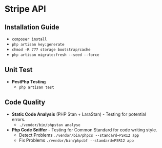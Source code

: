 # Stripe API

## Installation Guide
- `composer install`
- `php artisan key:generate`
- `chmod -R 777 storage bootstrap/cache`
- `php artisan migrate:fresh --seed --force`

## Unit Test
- **PestPhp Testing**
    - `php artisan test`

## Code Quality
- **Static Code Analysis** (PHP Stan + LaraStan) - Testing for potential errors.
    - `./vendor/bin/phpstan analyse`
- **Php Code Sniffer** - Testing for Common Standard for code writing style.
    - Detect Problems `./vendor/bin/phpcs --standard=PSR12 app`
    - Fix Problems `./vendor/bin/phpcbf --standard=PSR12 app`

